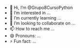 - 👋 Hi, I’m @Grupo8CursoPython
- 👀 I’m interested in ...
- 🌱 I’m currently learning ...
- 💞️ I’m looking to collaborate on ...
- 📫 How to reach me ...
- 😄 Pronouns: ...
- ⚡ Fun fact: ...

<!---
Grupo8CursoPython/Grupo8CursoPython is a ✨ special ✨ repository because its `README.md` (this file) appears on your GitHub profile.
You can click the Preview link to take a look at your changes.
--->
